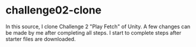 # challenge02-clone
In this source, I clone Challenge 2 "Play Fetch" of Unity. 
A few changes can be made by me after completing all steps.
I start to complete steps after starter files are downloaded.
